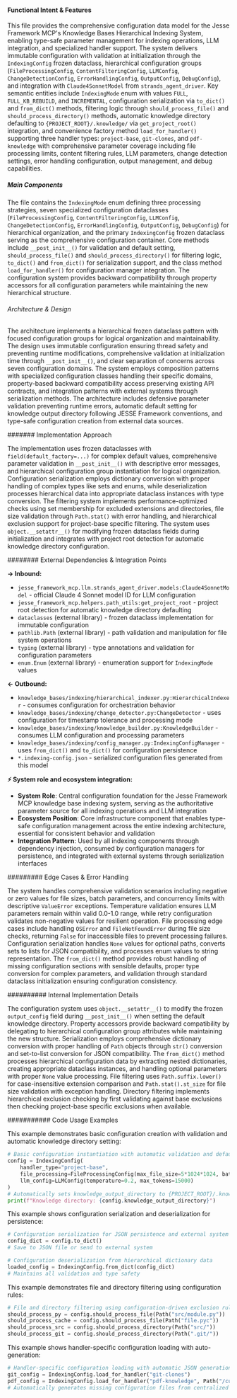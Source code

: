 <!-- CACHE_METADATA_START -->
<!-- Source File: {PROJECT_ROOT}/jesse-framework-mcp/jesse_framework_mcp/knowledge_bases/models/indexing_config.py -->
<!-- Cached On: 2025-07-06T11:36:40.757438 -->
<!-- Source Modified: 2025-07-06T10:59:57.750775 -->
<!-- Cache Version: 1.0 -->
<!-- CACHE_METADATA_END -->

#### Functional Intent & Features

This file provides the comprehensive configuration data model for the Jesse Framework MCP's Knowledge Bases Hierarchical Indexing System, enabling type-safe parameter management for indexing operations, LLM integration, and specialized handler support. The system delivers immutable configuration with validation at initialization through the `IndexingConfig` frozen dataclass, hierarchical configuration groups (`FileProcessingConfig`, `ContentFilteringConfig`, `LLMConfig`, `ChangeDetectionConfig`, `ErrorHandlingConfig`, `OutputConfig`, `DebugConfig`), and integration with `Claude4SonnetModel` from `strands_agent_driver`. Key semantic entities include `IndexingMode` enum with values `FULL`, `FULL_KB_REBUILD`, and `INCREMENTAL`, configuration serialization via `to_dict()` and `from_dict()` methods, filtering logic through `should_process_file()` and `should_process_directory()` methods, automatic knowledge directory defaulting to `{PROJECT_ROOT}/.knowledge/` via `get_project_root()` integration, and convenience factory method `load_for_handler()` supporting three handler types: `project-base`, `git-clones`, and `pdf-knowledge` with comprehensive parameter coverage including file processing limits, content filtering rules, LLM parameters, change detection settings, error handling configuration, output management, and debug capabilities.

##### Main Components

The file contains the `IndexingMode` enum defining three processing strategies, seven specialized configuration dataclasses (`FileProcessingConfig`, `ContentFilteringConfig`, `LLMConfig`, `ChangeDetectionConfig`, `ErrorHandlingConfig`, `OutputConfig`, `DebugConfig`) for hierarchical organization, and the primary `IndexingConfig` frozen dataclass serving as the comprehensive configuration container. Core methods include `__post_init__()` for validation and default setting, `should_process_file()` and `should_process_directory()` for filtering logic, `to_dict()` and `from_dict()` for serialization support, and the class method `load_for_handler()` for configuration manager integration. The configuration system provides backward compatibility through property accessors for all configuration parameters while maintaining the new hierarchical structure.

###### Architecture & Design

The architecture implements a hierarchical frozen dataclass pattern with focused configuration groups for logical organization and maintainability. The design uses immutable configuration ensuring thread safety and preventing runtime modifications, comprehensive validation at initialization time through `__post_init__()`, and clear separation of concerns across seven configuration domains. The system employs composition patterns with specialized configuration classes handling their specific domains, property-based backward compatibility access preserving existing API contracts, and integration patterns with external systems through serialization methods. The architecture includes defensive parameter validation preventing runtime errors, automatic default setting for knowledge output directory following JESSE Framework conventions, and type-safe configuration creation from external data sources.

####### Implementation Approach

The implementation uses frozen dataclasses with `field(default_factory=...)` for complex default values, comprehensive parameter validation in `__post_init__()` with descriptive error messages, and hierarchical configuration group instantiation for logical organization. Configuration serialization employs dictionary conversion with proper handling of complex types like sets and enums, while deserialization processes hierarchical data into appropriate dataclass instances with type conversion. The filtering system implements performance-optimized checks using set membership for excluded extensions and directories, file size validation through `Path.stat()` with error handling, and hierarchical exclusion support for project-base specific filtering. The system uses `object.__setattr__()` for modifying frozen dataclass fields during initialization and integrates with project root detection for automatic knowledge directory configuration.

######## External Dependencies & Integration Points

**→ Inbound:**
- `jesse_framework_mcp.llm.strands_agent_driver.models:Claude4SonnetModel` - official Claude 4 Sonnet model ID for LLM configuration
- `jesse_framework_mcp.helpers.path_utils:get_project_root` - project root detection for automatic knowledge directory defaulting
- `dataclasses` (external library) - frozen dataclass implementation for immutable configuration
- `pathlib.Path` (external library) - path validation and manipulation for file system operations
- `typing` (external library) - type annotations and validation for configuration parameters
- `enum.Enum` (external library) - enumeration support for `IndexingMode` values

**← Outbound:**
- `knowledge_bases/indexing/hierarchical_indexer.py:HierarchicalIndexer` - consumes configuration for orchestration behavior
- `knowledge_bases/indexing/change_detector.py:ChangeDetector` - uses configuration for timestamp tolerance and processing mode
- `knowledge_bases/indexing/knowledge_builder.py:KnowledgeBuilder` - consumes LLM configuration and processing parameters
- `knowledge_bases/indexing/config_manager.py:IndexingConfigManager` - uses `from_dict()` and `to_dict()` for configuration persistence
- `*.indexing-config.json` - serialized configuration files generated from this model

**⚡ System role and ecosystem integration:**
- **System Role**: Central configuration foundation for the Jesse Framework MCP knowledge base indexing system, serving as the authoritative parameter source for all indexing operations and LLM integration
- **Ecosystem Position**: Core infrastructure component that enables type-safe configuration management across the entire indexing architecture, essential for consistent behavior and validation
- **Integration Pattern**: Used by all indexing components through dependency injection, consumed by configuration managers for persistence, and integrated with external systems through serialization interfaces

######### Edge Cases & Error Handling

The system handles comprehensive validation scenarios including negative or zero values for file sizes, batch parameters, and concurrency limits with descriptive `ValueError` exceptions. Temperature validation ensures LLM parameters remain within valid 0.0-1.0 range, while retry configuration validates non-negative values for resilient operation. File processing edge cases include handling `OSError` and `FileNotFoundError` during file size checks, returning `False` for inaccessible files to prevent processing failures. Configuration serialization handles `None` values for optional paths, converts sets to lists for JSON compatibility, and processes enum values to string representation. The `from_dict()` method provides robust handling of missing configuration sections with sensible defaults, proper type conversion for complex parameters, and validation through standard dataclass initialization ensuring configuration consistency.

########## Internal Implementation Details

The configuration system uses `object.__setattr__()` to modify the frozen `output_config` field during `__post_init__()` when setting the default knowledge directory. Property accessors provide backward compatibility by delegating to hierarchical configuration group attributes while maintaining the new structure. Serialization employs comprehensive dictionary conversion with proper handling of `Path` objects through `str()` conversion and set-to-list conversion for JSON compatibility. The `from_dict()` method processes hierarchical configuration data by extracting nested dictionaries, creating appropriate dataclass instances, and handling optional parameters with proper `None` value processing. File filtering uses `Path.suffix.lower()` for case-insensitive extension comparison and `Path.stat().st_size` for file size validation with exception handling. Directory filtering implements hierarchical exclusion checking by first validating against base exclusions then checking project-base specific exclusions when available.

########### Code Usage Examples

This example demonstrates basic configuration creation with validation and automatic knowledge directory setting:

```python
# Basic configuration instantiation with automatic validation and default knowledge directory
config = IndexingConfig(
    handler_type="project-base",
    file_processing=FileProcessingConfig(max_file_size=5*1024*1024, batch_size=10),
    llm_config=LLMConfig(temperature=0.2, max_tokens=15000)
)
# Automatically sets knowledge_output_directory to {PROJECT_ROOT}/.knowledge/
print(f"Knowledge directory: {config.knowledge_output_directory}")
```

This example shows configuration serialization and deserialization for persistence:

```python
# Configuration serialization for JSON persistence and external system integration
config_dict = config.to_dict()
# Save to JSON file or send to external system

# Configuration deserialization from hierarchical dictionary data
loaded_config = IndexingConfig.from_dict(config_dict)
# Maintains all validation and type safety
```

This example demonstrates file and directory filtering using configuration rules:

```python
# File and directory filtering using configuration-driven exclusion rules
should_process_py = config.should_process_file(Path("src/module.py"))  # True
should_process_cache = config.should_process_file(Path("file.pyc"))    # False
should_process_src = config.should_process_directory(Path("src/"))     # True
should_process_git = config.should_process_directory(Path(".git/"))    # False
```

This example shows handler-specific configuration loading with auto-generation:

```python
# Handler-specific configuration loading with automatic JSON generation
git_config = IndexingConfig.load_for_handler("git-clones")
pdf_config = IndexingConfig.load_for_handler("pdf-knowledge", Path("/custom/knowledge"))
# Automatically generates missing configuration files from centralized defaults
```
